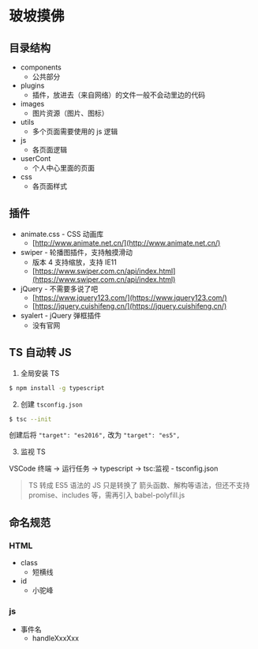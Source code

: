 # 玻坡摸佛

## 目录结构

- components
  - 公共部分
- plugins
  - 插件，放进去（来自网络）的文件一般不会动里边的代码
- images
  - 图片资源（图片、图标）
- utils
  - 多个页面需要使用的 js 逻辑
- js
  - 各页面逻辑
- userCont
  - 个人中心里面的页面
- css
  - 各页面样式

## 插件

- animate.css -  CSS 动画库
  - [http://www.animate.net.cn/](http://www.animate.net.cn/)
- swiper - 轮播图插件，支持触摸滑动
  - 版本 4 支持缩放，支持 IE11
  - [https://www.swiper.com.cn/api/index.html](https://www.swiper.com.cn/api/index.html)
- jQuery - 不需要多说了吧
  - [https://www.jquery123.com/](https://www.jquery123.com/)
  - [https://jquery.cuishifeng.cn/](https://jquery.cuishifeng.cn/)
- syalert - jQuery 弹框插件
  - 没有官网

## TS 自动转 JS

1. 全局安装 TS

```bash
$ npm install -g typescript
```

2. 创建 `tsconfig.json`

```bash
$ tsc --init
```

创建后将 `"target": "es2016",` 改为 `"target": "es5",`

3. 监视 TS

VSCode 终端 -> 运行任务 -> typescript -> tsc:监视 - tsconfig.json

> TS 转成 ES5 语法的 JS 只是转换了 箭头函数、解构等语法，但还不支持 promise、includes 等，需再引入 babel-polyfill.js

## 命名规范

### HTML

- class
  - 短横线
- id
  - 小驼峰

### js

- 事件名
  - handleXxxXxx

